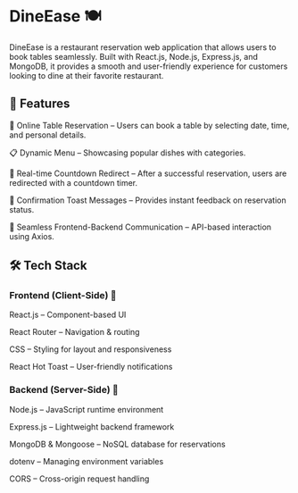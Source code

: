 # DineEase 🍽️

DineEase is a restaurant reservation web application that allows users to book tables seamlessly. Built with React.js, Node.js, Express.js, and MongoDB, it provides a smooth and user-friendly experience for customers looking to dine at their favorite restaurant.

## 🚀 Features

📅 Online Table Reservation – Users can book a table by selecting date, time, and personal details.

📋 Dynamic Menu – Showcasing popular dishes with categories.

🔄 Real-time Countdown Redirect – After a successful reservation, users are redirected with a countdown timer.

📧 Confirmation Toast Messages – Provides instant feedback on reservation status.

🔗 Seamless Frontend-Backend Communication – API-based interaction using Axios.

## 🛠️ Tech Stack

### Frontend (Client-Side) 🎨

React.js – Component-based UI

React Router – Navigation & routing

CSS – Styling for layout and responsiveness

React Hot Toast – User-friendly notifications

### Backend (Server-Side) 🔧

Node.js – JavaScript runtime environment

Express.js – Lightweight backend framework

MongoDB & Mongoose – NoSQL database for reservations

dotenv – Managing environment variables

CORS – Cross-origin request handling
